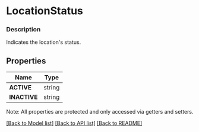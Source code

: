 # LocationStatus

### Description

Indicates the location's status.

## Properties
Name | Type
------------ | -------------
**ACTIVE** | string
**INACTIVE** | string

Note: All properties are protected and only accessed via getters and setters.

[[Back to Model list]](../../README.md#documentation-for-models) [[Back to API list]](../../README.md#documentation-for-api-endpoints) [[Back to README]](../../README.md)

